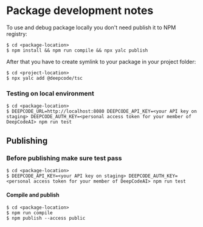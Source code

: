 # Package development notes

To use and debug package locally you don't need publish it to NPM registry:
```shell script
$ cd <package-location>
$ npm install && npm run compile && npx yalc publish
```

After that you have to create symlink to your package in your project folder:
```shell script
$ cd <project-location>
$ npx yalc add @deepcode/tsc
```

### Testing on local environment

```shell script
$ cd <package-location>
$ DEEPCODE_URL=http://localhost:8080 DEEPCODE_API_KEY=<your API key on staging> DEEPCODE_AUTH_KEY=<personal access token for your member of DeepCodeAI> npm run test
```

## Publishing

### Before publishing make sure test pass

```shell script
$ cd <package-location>
$ DEEPCODE_API_KEY=<your API key on staging> DEEPCODE_AUTH_KEY=<personal access token for your member of DeepCodeAI> npm run test
```

#### Compile and publish

```shell script
$ cd <package-location>
$ npm run compile
$ npm publish --access public
```
